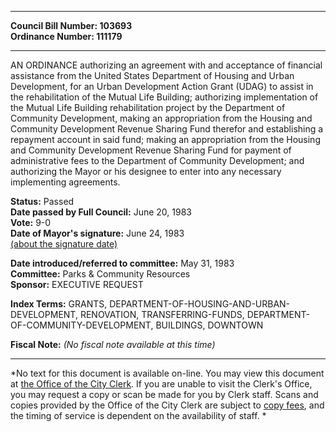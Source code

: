 * * * * *  
  
**Council Bill Number: [](#h0)[](#h2)103693**   
**Ordinance Number: 111179**  
  
* * * * *  
  
AN ORDINANCE authorizing an agreement with and acceptance of financial assistance from the United States Department of Housing and Urban Development, for an Urban Development Action Grant (UDAG) to assist in the rehabilitation of the Mutual Life Building; authorizing implementation of the Mutual Life Building rehabilitation project by the Department of Community Development, making an appropriation from the Housing and Community Development Revenue Sharing Fund therefor and establishing a repayment account in said fund; making an appropriation from the Housing and Community Development Revenue Sharing Fund for payment of administrative fees to the Department of Community Development; and authorizing the Mayor or his designee to enter into any necessary implementing agreements.  
  
**Status:** Passed   
**Date passed by Full Council:** June 20, 1983   
**Vote:** 9-0   
**Date of Mayor's signature:** June 24, 1983   
[(about the signature date)](/~public/approvaldate.htm)   
  
  
**Date introduced/referred to committee:** May 31, 1983   
**Committee:** Parks & Community Resources   
**Sponsor:** EXECUTIVE REQUEST   
  
**Index Terms:** GRANTS, DEPARTMENT-OF-HOUSING-AND-URBAN-DEVELOPMENT, RENOVATION, TRANSFERRING-FUNDS, DEPARTMENT-OF-COMMUNITY-DEVELOPMENT, BUILDINGS, DOWNTOWN  
  
**Fiscal Note:** *(No fiscal note available at this time)*  
  
* * * * *  
  
*No text for this document is available on-line. You may view this document at [the Office of the City Clerk](http://www.seattle.gov/leg/clerk/contactUs.htm). If you are unable to visit the Clerk's Office, you may request a copy or scan be made for you by Clerk staff. Scans and copies provided by the Office of the City Clerk are subject to [copy fees](http://clerk.seattle.gov/~public/clerkfees.htm), and the timing of service is dependent on the availability of staff. *  
  
  
